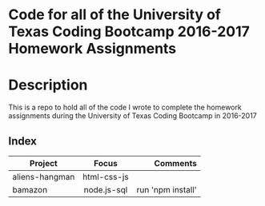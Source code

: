 # Code for all of the University of Texas Coding Bootcamp 2016-2017 Homework Assignments

# Description
This is a repo to hold all of the code I wrote to complete the homework assignments during the University of Texas Coding Bootcamp in 2016-2017

## Index
| Project          | Focus           | Comments  |
| ---------------- |:-------------:| -----:|
| aliens-hangman   | html-css-js |  |
| bamazon          | node.js-sql | run 'npm install'|

